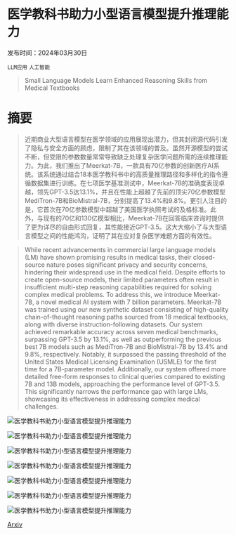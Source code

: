 # 医学教科书助力小型语言模型提升推理能力

发布时间：2024年03月30日

`LLM应用` `人工智能`

> Small Language Models Learn Enhanced Reasoning Skills from Medical Textbooks

# 摘要

> 近期商业大型语言模型在医学领域的应用展现出潜力，但其封闭源代码引发了隐私与安全方面的顾虑，限制了其在该领域的普及。虽然开源模型的尝试不断，但受限的参数数量常常导致缺乏处理复杂医学问题所需的连续推理能力。为此，我们推出了Meerkat-7B，一款具有70亿参数的创新医疗AI系统。该系统通过结合18本医学教科书中的高质量推理路径和多样化的指令遵循数据集进行训练。在七项医学基准测试中，Meerkat-7B的准确度表现卓越，领先GPT-3.5达13.1%，并且在性能上超越了先前的顶尖70亿参数模型MediTron-7B和BioMistral-7B，分别提高了13.4%和9.8%。更引人注目的是，它首次在70亿参数模型中超越了美国医学执照考试的及格标准。此外，与现有的70亿和130亿模型相比，Meerkat-7B在回答临床咨询时提供了更为详尽的自由形式回复，其性能接近GPT-3.5。这大大缩小了与大型语言模型之间的性能鸿沟，证明了其在应对复杂医学难题方面的有效性。

> While recent advancements in commercial large language models (LM) have shown promising results in medical tasks, their closed-source nature poses significant privacy and security concerns, hindering their widespread use in the medical field. Despite efforts to create open-source models, their limited parameters often result in insufficient multi-step reasoning capabilities required for solving complex medical problems. To address this, we introduce Meerkat-7B, a novel medical AI system with 7 billion parameters. Meerkat-7B was trained using our new synthetic dataset consisting of high-quality chain-of-thought reasoning paths sourced from 18 medical textbooks, along with diverse instruction-following datasets. Our system achieved remarkable accuracy across seven medical benchmarks, surpassing GPT-3.5 by 13.1%, as well as outperforming the previous best 7B models such as MediTron-7B and BioMistral-7B by 13.4% and 9.8%, respectively. Notably, it surpassed the passing threshold of the United States Medical Licensing Examination (USMLE) for the first time for a 7B-parameter model. Additionally, our system offered more detailed free-form responses to clinical queries compared to existing 7B and 13B models, approaching the performance level of GPT-3.5. This significantly narrows the performance gap with large LMs, showcasing its effectiveness in addressing complex medical challenges.

![医学教科书助力小型语言模型提升推理能力](../../../paper_images/2404.00376/overview_final.png)

![医学教科书助力小型语言模型提升推理能力](../../../paper_images/2404.00376/main_results_final2.png)

![医学教科书助力小型语言模型提升推理能力](../../../paper_images/2404.00376/ablation_final.png)

![医学教科书助力小型语言模型提升推理能力](../../../paper_images/2404.00376/reasoning_eval_final2.png)

![医学教科书助力小型语言模型提升推理能力](../../../paper_images/2404.00376/framework_final.png)

![医学教科书助力小型语言模型提升推理能力](../../../paper_images/2404.00376/x1.png)

![医学教科书助力小型语言模型提升推理能力](../../../paper_images/2404.00376/x2.png)

[Arxiv](https://arxiv.org/abs/2404.00376)